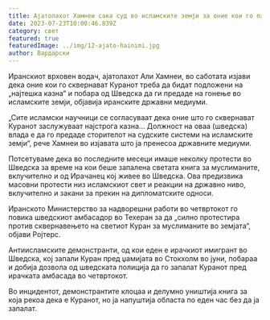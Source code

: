 ```yaml
---
title: Ајатолахот Хамнеи сака суд во исламските земји за оние кои го палат Куранот
date: 2023-07-23T10:00:46.839Z
category: свет
featured: true
featuredImage: ../img/12-ajato-hainimi.jpg
author: Вардарски
---
```

Иранскиот врховен водач, ајатолахот Али Хамнеи, во саботата изјави дека оние кои го сквернават Куранот треба да бидат подложени на „најтешка казна“ и побара од Шведска да ги предаде на гонење во исламските земји, објавија иранските државни медиуми.

„Сите исламски научници се согласуваат дека оние што го сквернават Куранот заслужуваат најстрога казна... Должност на оваа (шведска) влада е да го предаде сторителот на судските системи на исламските земји“, рече Хамнеи во изјавата што ја пренесоа државните медиуми.

Потсетуваме дека во последните месеци имаше неколку протести во Шведска за време на кои беше запалена светата книга за муслиманите, вклучително и од Ирачанец кој живее во Шведска. Ова предизвика масовни протести низ исламскиот свет и реакции на државно ниво, вклучително и закани за прекин на дипломатските односи.

Иранското Министерство за надворешни работи во четвртокот го повика шведскиот амбасадор во Техеран за да „силно протестира против сквернавењето на светиот Куран за муслиманите во земјата“, објави Ројтерс.

Антиисламските демонстранти, од кои еден е ирачкиот имигрант во Шведска, кој запали Куран пред џамијата во Стокхолм во јуни, побараа и добија дозвола од шведската полиција да го запалат Куранот пред ирачката амбасада во четвртокот.

Во инцидентот, демонстрантите клоцаа и делумно уништија книга за која рекоа дека е Куранот, но ја напуштија областа по еден час без да ја запалат.